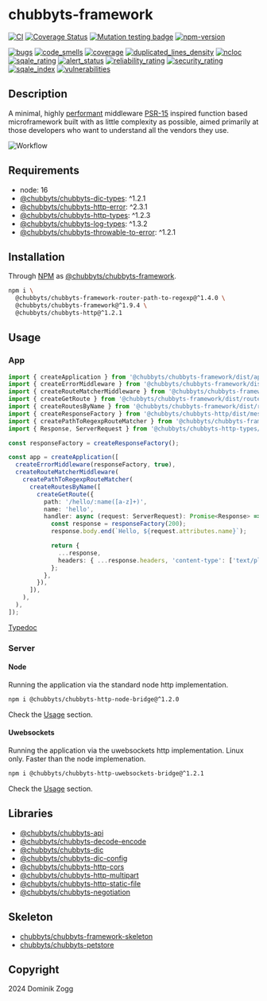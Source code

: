 # chubbyts-framework

[![CI](https://github.com/chubbyts/chubbyts-framework/workflows/CI/badge.svg?branch=master)](https://github.com/chubbyts/chubbyts-framework/actions?query=workflow%3ACI)
[![Coverage Status](https://coveralls.io/repos/github/chubbyts/chubbyts-framework/badge.svg?branch=master)](https://coveralls.io/github/chubbyts/chubbyts-framework?branch=master)
[![Mutation testing badge](https://img.shields.io/endpoint?style=flat&url=https%3A%2F%2Fbadge-api.stryker-mutator.io%2Fgithub.com%2Fchubbyts%2Fchubbyts-framework%2Fmaster)](https://dashboard.stryker-mutator.io/reports/github.com/chubbyts/chubbyts-framework/master)
[![npm-version](https://img.shields.io/npm/v/@chubbyts/chubbyts-framework.svg)](https://www.npmjs.com/package/@chubbyts/chubbyts-framework)

[![bugs](https://sonarcloud.io/api/project_badges/measure?project=chubbyts_chubbyts-framework&metric=bugs)](https://sonarcloud.io/dashboard?id=chubbyts_chubbyts-framework)
[![code_smells](https://sonarcloud.io/api/project_badges/measure?project=chubbyts_chubbyts-framework&metric=code_smells)](https://sonarcloud.io/dashboard?id=chubbyts_chubbyts-framework)
[![coverage](https://sonarcloud.io/api/project_badges/measure?project=chubbyts_chubbyts-framework&metric=coverage)](https://sonarcloud.io/dashboard?id=chubbyts_chubbyts-framework)
[![duplicated_lines_density](https://sonarcloud.io/api/project_badges/measure?project=chubbyts_chubbyts-framework&metric=duplicated_lines_density)](https://sonarcloud.io/dashboard?id=chubbyts_chubbyts-framework)
[![ncloc](https://sonarcloud.io/api/project_badges/measure?project=chubbyts_chubbyts-framework&metric=ncloc)](https://sonarcloud.io/dashboard?id=chubbyts_chubbyts-framework)
[![sqale_rating](https://sonarcloud.io/api/project_badges/measure?project=chubbyts_chubbyts-framework&metric=sqale_rating)](https://sonarcloud.io/dashboard?id=chubbyts_chubbyts-framework)
[![alert_status](https://sonarcloud.io/api/project_badges/measure?project=chubbyts_chubbyts-framework&metric=alert_status)](https://sonarcloud.io/dashboard?id=chubbyts_chubbyts-framework)
[![reliability_rating](https://sonarcloud.io/api/project_badges/measure?project=chubbyts_chubbyts-framework&metric=reliability_rating)](https://sonarcloud.io/dashboard?id=chubbyts_chubbyts-framework)
[![security_rating](https://sonarcloud.io/api/project_badges/measure?project=chubbyts_chubbyts-framework&metric=security_rating)](https://sonarcloud.io/dashboard?id=chubbyts_chubbyts-framework)
[![sqale_index](https://sonarcloud.io/api/project_badges/measure?project=chubbyts_chubbyts-framework&metric=sqale_index)](https://sonarcloud.io/dashboard?id=chubbyts_chubbyts-framework)
[![vulnerabilities](https://sonarcloud.io/api/project_badges/measure?project=chubbyts_chubbyts-framework&metric=vulnerabilities)](https://sonarcloud.io/dashboard?id=chubbyts_chubbyts-framework)

## Description

A minimal, highly [performant][2] middleware [PSR-15][3] inspired function based microframework built with as little complexity as possible, aimed primarily at those developers who want to understand all the vendors they use.

![Workflow](resources/workflow.svg "Workflow")

## Requirements

 * node: 16
 * [@chubbyts/chubbyts-dic-types][4]: ^1.2.1
 * [@chubbyts/chubbyts-http-error][5]: ^2.3.1
 * [@chubbyts/chubbyts-http-types][6]: ^1.2.3
 * [@chubbyts/chubbyts-log-types][7]: ^1.3.2
 * [@chubbyts/chubbyts-throwable-to-error][8]: ^1.2.1

## Installation

Through [NPM](https://www.npmjs.com) as [@chubbyts/chubbyts-framework][1].

```sh
npm i \
  @chubbyts/chubbyts-framework-router-path-to-regexp@^1.4.0 \
  @chubbyts/chubbyts-framework@^1.9.4 \
  @chubbyts/chubbyts-http@^1.2.1
```

## Usage

### App

```ts
import { createApplication } from '@chubbyts/chubbyts-framework/dist/application';
import { createErrorMiddleware } from '@chubbyts/chubbyts-framework/dist/middleware/error-middleware';
import { createRouteMatcherMiddleware } from '@chubbyts/chubbyts-framework/dist/middleware/route-matcher-middleware';
import { createGetRoute } from '@chubbyts/chubbyts-framework/dist/router/route';
import { createRoutesByName } from '@chubbyts/chubbyts-framework/dist/router/routes-by-name';
import { createResponseFactory } from '@chubbyts/chubbyts-http/dist/message-factory';
import { createPathToRegexpRouteMatcher } from '@chubbyts/chubbyts-framework-router-path-to-regexp/dist/path-to-regexp-router';
import { Response, ServerRequest } from '@chubbyts/chubbyts-http-types/dist/message';

const responseFactory = createResponseFactory();

const app = createApplication([
  createErrorMiddleware(responseFactory, true),
  createRouteMatcherMiddleware(
    createPathToRegexpRouteMatcher(
      createRoutesByName([
        createGetRoute({
          path: '/hello/:name([a-z]+)',
          name: 'hello',
          handler: async (request: ServerRequest): Promise<Response> => {
            const response = responseFactory(200);
            response.body.end(`Hello, ${request.attributes.name}`);

            return {
              ...response,
              headers: { ...response.headers, 'content-type': ['text/plain'] }
            };
          },
        }),
      ]),
    ),
  ),
]);
```

[Typedoc](docs/index.html)

### Server

#### Node

Running the application via the standard node http implementation.

```sh
npm i @chubbyts/chubbyts-http-node-bridge@^1.2.0
```

Check the [Usage][10] section.

#### Uwebsockets

Running the application via the uwebsockets http implementation. Linux only. Faster than the node implemenation.

```sh
npm i @chubbyts/chubbyts-http-uwebsockets-bridge@^1.2.1
```

Check the [Usage][11] section.

## Libraries

 * [@chubbyts/chubbyts-api][20]
 * [@chubbyts/chubbyts-decode-encode][21]
 * [@chubbyts/chubbyts-dic][22]
 * [@chubbyts/chubbyts-dic-config][23]
 * [@chubbyts/chubbyts-http-cors][24]
 * [@chubbyts/chubbyts-http-multipart][25]
 * [@chubbyts/chubbyts-http-static-file][26]
 * [@chubbyts/chubbyts-negotiation][27]

## Skeleton

 * [chubbyts/chubbyts-framework-skeleton][30]
 * [chubbyts/chubbyts-petstore][31]

## Copyright

2024 Dominik Zogg

[1]: https://www.npmjs.com/package/@chubbyts/chubbyts-framework
[2]: https://web-frameworks-benchmark.netlify.app/result
[3]: https://www.php-fig.org/psr/psr-15/#2-interfaces
[4]: https://www.npmjs.com/package/@chubbyts/chubbyts-dic-types
[5]: https://www.npmjs.com/package/@chubbyts/chubbyts-http-error
[6]: https://www.npmjs.com/package/@chubbyts/chubbyts-http-types
[7]: https://www.npmjs.com/package/@chubbyts/chubbyts-log-types
[8]: https://www.npmjs.com/package/@chubbyts/chubbyts-throwable-to-error

[10]: https://www.npmjs.com/package/@chubbyts/chubbyts-http-node-bridge#usage
[11]: https://www.npmjs.com/package/@chubbyts/chubbyts-http-uwebsockets-bridge#usage

[20]: https://www.npmjs.com/package/@chubbyts/chubbyts-api
[21]: https://www.npmjs.com/package/@chubbyts/chubbyts-decode-encode
[22]: https://www.npmjs.com/package/@chubbyts/chubbyts-dic
[23]: https://www.npmjs.com/package/@chubbyts/chubbyts-dic-config
[24]: https://www.npmjs.com/package/@chubbyts/chubbyts-http-cors
[25]: https://www.npmjs.com/package/@chubbyts/chubbyts-http-multipart
[26]: https://www.npmjs.com/package/@chubbyts/chubbyts-http-static-file
[27]: https://www.npmjs.com/package/@chubbyts/chubbyts-negotiation

[30]: https://github.com/chubbyts/chubbyts-framework-skeleton
[31]: https://github.com/chubbyts/chubbyts-petstore
